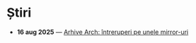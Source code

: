 # Știri

- **16 aug 2025** — [Arhive Arch: întreruperi pe unele mirror-uri](2025-08-16-arch-mirror-outage.md)
